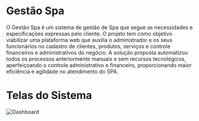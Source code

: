 # Gestão Spa

O Gestão Spa é um sistema de gestão de Spa que segue as necessidades e especificações expressas pelo cliente. 
O projeto tem como objetivo viabilizar uma plataforma web que auxilia o administrador e os seus funcionários no cadastro de clientes, produtos, serviços e controle financeiros e administrativos do negócio.
A solução proposta automatizou todos os processos anteriormente manuais e sem recursos tecnológicos, aperfeiçoando o controle administrativo e financeiro, proporcionando maior eficiência e agilidade no atendimento do SPA.
# Telas do Sistema
![Dashboard](https://i.imgur.com/GJ0rfvU.png)
